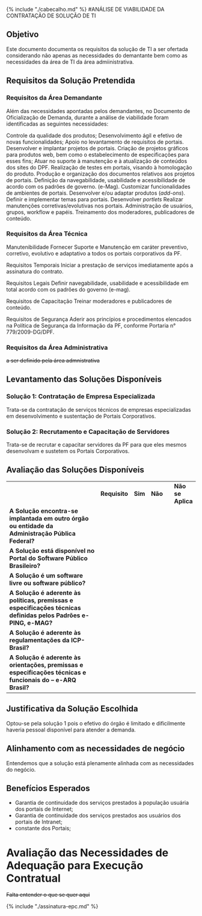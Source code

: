 {% include "./cabecalho.md" %}
#ANÁLISE DE VIABILIDADE DA CONTRATAÇÃO DE SOLUÇÃO DE TI

## Objetivo 

Este documento documenta os requisitos da solução de TI a ser ofertada considerando não apenas as necessidades do demantante bem como as necessidades da área de TI da área admiinistrativa.

## Requisitos da Solução Pretendida

### Requisitos da Área Demandante

Além das necessidades apontadas pelos demandantes, no Documento de Oficialização de Demanda, durante a análise de viabilidade foram identificadas as seguintes necessidades:

 Controle da qualidade dos produtos;
 Desenvolvimento ágil e efetivo de novas funcionalidades;
 Apoio no levantamento de requisitos de portais.
 Desenvolver e implantar projetos de portais. 
 Criação de projetos gráficos para produtos web, bem como o estabelecimento de especificações para esses fins; 
 Atuar no suporte à manutenção e à atualização de conteúdos dos sites do DPF. 
 Realização de testes em portais, visando à homologação do produto. 
 Produção e organização dos documentos relativos aos projetos de portais. 
 Definição da navegabilidade, usabilidade e acessibilidade de acordo com os padrões de governo. (e-Mag).
 Customizar funcionalidades de ambientes de portais. 
 Desenvolver e/ou adaptar produtos (_add-ons_). 
 Definir e implementar temas para portais.
 Desenvolver _portlets_
 Realizar manutenções corretivas/evolutivas nos portais. 
 Administração de usuários, grupos, workflow e papéis. 
 Treinamento dos moderadores, publicadores de conteúdo.

### Requisitos da Área Técnica

Manutenibilidade
Fornecer Suporte e Manutenção em caráter preventivo, corretivo, evolutivo e adaptativo a todos os portais corporativos da PF. 

Requisitos Temporais 
Iniciar a prestação de serviços imediatamente após a assinatura do contrato. 

Requisitos Legais 
Definir navegabilidade, usabilidade e acessibilidade em total acordo com os padrões do governo (e-mag). 

Requisitos de Capacitação 
Treinar moderadores e publicadores de conteúdo. 

Requisitos de Segurança 
Aderir aos princípios e procedimentos elencados na Política de Segurança da Informação da PF, conforme Portaria n° 779/2009-DG/DPF. 

### Requisitos da Área Administrativa

~~a ser definido pela área admnistrativa~~

## Levantamento das Soluções Disponíveis

### Solução 1: Contratação de Empresa Especializada 
Trata-se da contratação de serviços técnicos de empresas especializadas em desenvolvimento e sustentação de Portais Corporativos.

### Solução 2: Recrutamento e Capacitação de Servidores 
Trata-se de recrutar e capacitar servidores da PF para que eles mesmos desenvolvam e sustetem os Portais Corporativos.

## Avaliação das Soluções Disponíveis

<table>
<col width="467">
<col width="54">
<col width="39">
<col width="96">
<th>
<td><b>Requisito</b></td>
<td><b>Sim</b></td>
<td><b>Não</b></td>
<td><b>Não se Aplica</b></td>
</th>
<tr>
<td><b>A Solução encontra-se implantada em outro órgão ou entidade da Administração Pública Federal?</b></td>
<td><b></b></td>
<td><b></b></td>
<td><b></b></td>
</tr>
<tr>
<td><b>A Solução está disponível no Portal do Software Público Brasileiro?</b></td>
<td><b></b></td>
<td><b></b></td>
<td><b></b></td>
</tr>
<tr>
<td><b>A Solução é um software livre ou software público?</b></td>
<td><b></b></td>
<td><b></b></td>
<td><b></b></td>
</tr>
<tr>
<td><b>A Solução é aderente às políticas, premissas e especificações técnicas definidas pelos Padrões e-PING, e-MAG?</b></td>
<td><b></b></td>
<td><b></b></td>
<td><b></b></td>
</tr>
<tr>
<td><b>A Solução é aderente às regulamentações da ICP-Brasil?</b></td>
<td><b></b></td>
<td><b></b></td>
<td><b></b></td>
</tr>
<tr>
<td><b>A Solução é aderente às orientações, premissas e especificações técnicas e funcionais do – e-ARQ Brasil?</b></td>
<td><b></b></td>
<td><b></b></td>
<td><b></b></td>
</tr>
</table>

## Justificativa da Solução Escolhida 

Optou-se pela solução 1 pois o efetivo do órgão é limitado e dificilmente haveria pessoal disponível para atender a demanda.

## Alinhamento com as necessidades de negócio

Entendemos que a solução está plenamente alinhada com as necessidades do negócio.

## Benefícios Esperados

* Garantia de continuidade dos serviços prestados à população usuária dos portais de Internet;  
* Garantia de continuidade dos serviços prestados aos usuários dos portais de Intranet; 
* constante dos Portais;

# Avaliação das Necessidades de Adequação para Execução Contratual
~~Falta entender o que se quer aqui~~

{% include "./assinatura-epc.md" %}


